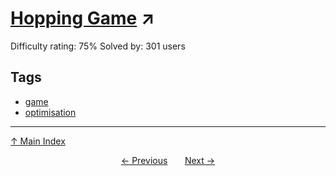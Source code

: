 # [Hopping Game](https://projecteuler.net/problem=391) ↗️

Difficulty rating: 75%
Solved by: 301 users
## Tags

- [game](../tags/game.md)
- [optimisation](../tags/optimisation.md)



---

[↑ Main Index](../README.md)


<div align=center><a href='390.md'>← Previous</a> &nbsp;&nbsp; &nbsp;&nbsp;  <a href='392.md'>Next →</a></div>
